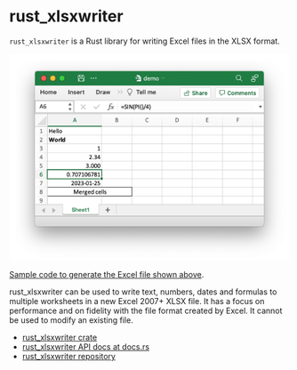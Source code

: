 # rust_xlsxwriter

`rust_xlsxwriter` is a Rust library for writing Excel files in the XLSX format.

![Image of the demo Excel file](images/demo.png)

[Sample code to generate the Excel file shown above](examples/hello_world.md).

rust_xlsxwriter can be used to write text, numbers, dates and formulas to
multiple worksheets in a new Excel 2007+ XLSX file. It has a focus on
performance and on fidelity with the file format created by Excel. It cannot be
used to modify an existing file.

* [rust_xlsxwriter crate](https://crates.io/crates/rust_xlsxwriter)
* [rust_xlsxwriter API docs at docs.rs](https://docs.rs/rust_xlsxwriter/latest/rust_xlsxwriter/)
* [rust_xlsxwriter repository](https://github.com/jmcnamara/rust_xlsxwriter)
